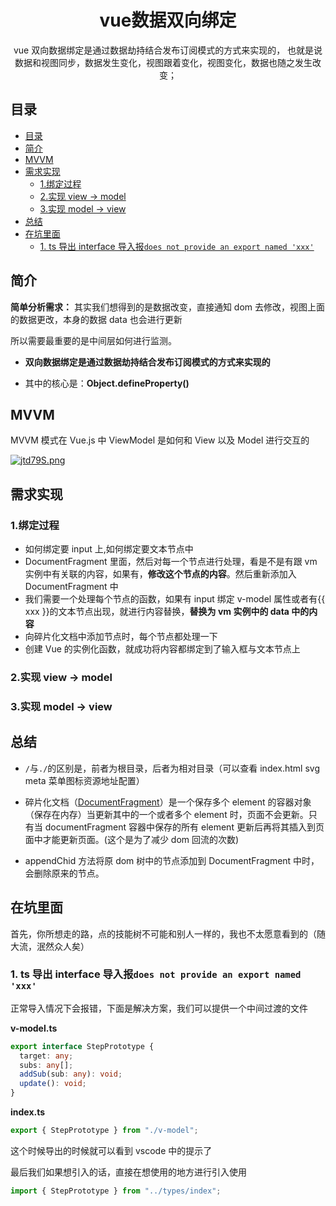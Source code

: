 <div align="center">
  <h1>vue数据双向绑定</h1>
  <p>vue 双向数据绑定是通过数据劫持结合发布订阅模式的方式来实现的， 也就是说数据和视图同步，数据发生变化，视图跟着变化，视图变化，数据也随之发生改变；</p>
</div>

## 目录

- [目录](#目录)
- [简介](#简介)
- [MVVM](#mvvm)
- [需求实现](#需求实现)
  - [1.绑定过程](#1绑定过程)
  - [2.实现 view -> model](#2实现-view---model)
  - [3.实现 model -> view](#3实现-model---view)
- [总结](#总结)
- [在坑里面](#在坑里面)
  - [1. ts 导出 interface 导入报`does not provide an export named 'xxx'`](#1-ts-导出-interface-导入报does-not-provide-an-export-named-xxx)

## 简介

**简单分析需求：** 其实我们想得到的是数据改变，直接通知 dom 去修改，视图上面的数据更改，本身的数据 data 也会进行更新

所以需要最重要的是中间层如何进行监测。

- **双向数据绑定是通过数据劫持结合发布订阅模式的方式来实现的**

- 其中的核心是：**Object.defineProperty()**

## MVVM

MVVM 模式在 Vue.js 中 ViewModel 是如何和 View 以及 Model 进行交互的

[![jtd79S.png](https://s1.ax1x.com/2022/07/05/jtd79S.png)](https://imgtu.com/i/jtd79S)

## 需求实现

### 1.绑定过程

- 如何绑定要 input 上,如何绑定要文本节点中
- DocumentFragment 里面，然后对每一个节点进行处理，看是不是有跟 vm 实例中有关联的内容，如果有，**修改这个节点的内容**。然后重新添加入 DocumentFragment 中
- 我们需要一个处理每个节点的函数，如果有 input 绑定 v-model 属性或者有{{ xxx }}的文本节点出现，就进行内容替换，**替换为 vm 实例中的 data 中的内容**
- 向碎片化文档中添加节点时，每个节点都处理一下
- 创建 Vue 的实例化函数，就成功将内容都绑定到了输入框与文本节点上

### 2.实现 view -> model

### 3.实现 model -> view

## 总结

- `/`与`./`的区别是，前者为根目录，后者为相对目录（可以查看 index.html svg meta 菜单图标资源地址配置）

- 碎片化文档（[DocumentFragment](https://developer.mozilla.org/zh-CN/docs/Web/API/DocumentFragment)）是一个保存多个 element 的容器对象（保存在内存）当更新其中的一个或者多个 element 时，页面不会更新。只有当 documentFragment 容器中保存的所有 element 更新后再将其插入到页面中才能更新页面。(这个是为了减少 dom 回流的次数)
- appendChid 方法将原 dom 树中的节点添加到 DocumentFragment 中时，会删除原来的节点。

## 在坑里面

首先，你所想走的路，点的技能树不可能和别人一样的，我也不太愿意看到的（随大流，泯然众人矣）

### 1. ts 导出 interface 导入报`does not provide an export named 'xxx'`

正常导入情况下会报错，下面是解决方案，我们可以提供一个中间过渡的文件

**v-model.ts**

```ts
export interface StepPrototype {
  target: any;
  subs: any[];
  addSub(sub: any): void;
  update(): void;
}
```

**index.ts**

```ts
export { StepPrototype } from "./v-model";
```

这个时候导出的时候就可以看到 vscode 中的提示了

最后我们如果想引入的话，直接在想使用的地方进行引入使用

```ts
import { StepPrototype } from "../types/index";
```
